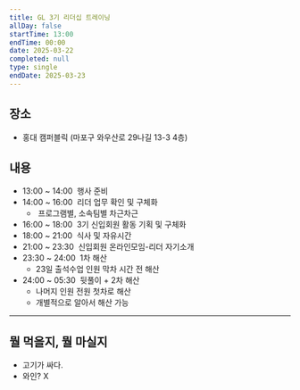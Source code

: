 ```yaml
---
title: GL 3기 리더십 트레이닝
allDay: false
startTime: 13:00
endTime: 00:00
date: 2025-03-22
completed: null
type: single
endDate: 2025-03-23
---
```

## 장소
- 홍대 캠퍼블릭 (마포구 와우산로 29나길 13-3 4층)

## 내용
- 13:00 ~ 14:00  행사 준비
- 14:00 ~ 16:00  리더 업무 확인 및 구체화
    -  프로그램별, 소속팀별 차근차근
- 16:00 ~ 18:00  3기 신입회원 활동 기획 및 구체화
- 18:00 ~ 21:00  식사 및 자유시간
- 21:00 ~ 23:30  신입회원 온라인모임-리더 자기소개
- 23:30 ~ 24:00  1차 해산
    - 23일 출석수업 인원 막차 시간 전 해산
- 24:00 ~ 05:30  뒷풀이 + 2차 해산
    - 나머지 인원 전원 첫차로 해산
    - 개별적으로 알아서 해산 가능

--- 
## 뭘 먹을지, 뭘 마실지
- 고기가 싸다.
- 와인? X